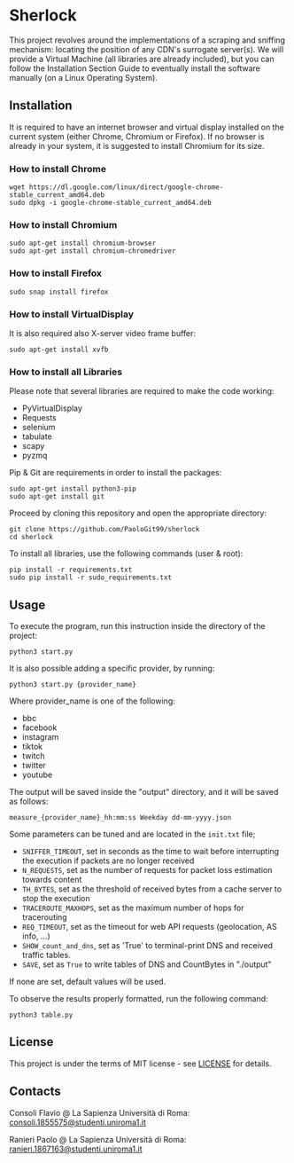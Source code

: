 # Sherlock
This project revolves around the implementations of a scraping and sniffing mechanism: locating the position of any CDN's surrogate server(s).
We will provide a Virtual Machine (all libraries are already included), but you can follow the Installation Section Guide to eventually install the software manually (on a Linux Operating System).

## Installation
It is required to have an internet browser and virtual display installed on the current system (either Chrome, Chromium or Firefox).
If no browser is already in your system, it is suggested to install Chromium for its size. 

### How to install Chrome
```
wget https://dl.google.com/linux/direct/google-chrome-stable_current_amd64.deb
sudo dpkg -i google-chrome-stable_current_amd64.deb
```
### How to install Chromium
```
sudo apt-get install chromium-browser 
sudo apt-get install chromium-chromedriver
```
### How to install Firefox
```
sudo snap install firefox
```

### How to install VirtualDisplay
It is also required also X-server video frame buffer:
```
sudo apt-get install xvfb
```

### How to install all Libraries
Please note that several libraries are required to make the code working:

* PyVirtualDisplay
* Requests
* selenium
* tabulate
* scapy
* pyzmq

Pip & Git are requirements in order to install the packages:
```
sudo apt-get install python3-pip
sudo apt-get install git
```

Proceed by cloning this repository and open the appropriate directory:
```
git clone https://github.com/PaoloGit99/sherlock
cd sherlock
```

To install all libraries, use the following commands (user & root):
```
pip install -r requirements.txt
sudo pip install -r sudo_requirements.txt
```

## Usage
To execute the program, run this instruction inside the directory of the project:
```
python3 start.py
```

It is also possible adding a specific provider, by running:
```
python3 start.py {provider_name}
```

Where provider_name is one of the following:
* bbc
* facebook
* instagram
* tiktok
* twitch
* twitter
* youtube

The output will be saved inside the "output" directory, and it will be saved as follows:
```
measure_{provider_name}_hh:mm:ss Weekday dd-mm-yyyy.json
```

Some parameters can be tuned and are located in the `init.txt` file;
* `SNIFFER_TIMEOUT`, set in seconds as the time to wait before interrupting the execution if packets are no longer received
* `N_REQUESTS`, set as the number of requests for packet loss estimation towards content 
* `TH_BYTES`, set as the threshold of received bytes from a cache server to stop the execution 
* `TRACEROUTE_MAXHOPS`, set as the maximum number of hops for tracerouting
* `REQ_TIMEOUT`, set as the timeout for web API requests (geolocation, AS info, ...)
* `SHOW_count_and_dns`, set as 'True' to terminal-print DNS and received traffic tables.
* `SAVE`, set as `True` to write tables of DNS and CountBytes in "./output"

If none are set, default values will be used.

To observe the results properly formatted, run the following command:
```
python3 table.py
```

## License

This project is under the terms of MIT license - see [LICENSE](LICENSE) for details.

## Contacts

Consoli Flavio @ La Sapienza Università di Roma: consoli.1855575@studenti.uniroma1.it

Ranieri Paolo  @ La Sapienza Università di Roma: ranieri.1867163@studenti.uniroma1.it
